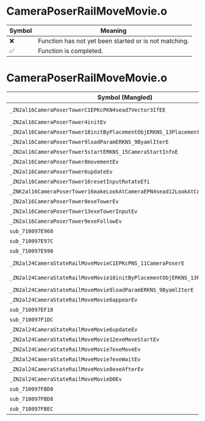 # CameraPoserRailMoveMovie.o
| Symbol | Meaning 
| ------------- | ------------- 
| :x: | Function has not yet been started or is not matching. 
| :white_check_mark: | Function is completed. 


# CameraPoserRailMoveMovie.o
| Symbol (Mangled) | Symbol (Demangled) | Decompiled? |
| ------------- |  ------------- | ------------- |
| `_ZN2al16CameraPoserTowerC1EPKcPKN4sead7Vector3IfEE` | `al::CameraPoserTower::CameraPoserTower(char const*,sead::Vector3<float> const*)` | :x: |
| `_ZN2al16CameraPoserTower4initEv` | `al::CameraPoserTower::init(void)` | :x: |
| `_ZN2al16CameraPoserTower18initByPlacementObjERKNS_13PlacementInfoE` | `al::CameraPoserTower::initByPlacementObj(al::PlacementInfo const&)` | :x: |
| `_ZN2al16CameraPoserTower9loadParamERKNS_9ByamlIterE` | `al::CameraPoserTower::loadParam(al::ByamlIter const&)` | :x: |
| `_ZN2al16CameraPoserTower5startERKNS_15CameraStartInfoE` | `al::CameraPoserTower::start(al::CameraStartInfo const&)` | :x: |
| `_ZN2al16CameraPoserTower8movementEv` | `al::CameraPoserTower::movement(void)` | :x: |
| `_ZN2al16CameraPoserTower6updateEv` | `al::CameraPoserTower::update(void)` | :x: |
| `_ZN2al16CameraPoserTower16resetInputRotateEfi` | `al::CameraPoserTower::resetInputRotate(float,int)` | :x: |
| `_ZNK2al16CameraPoserTower16makeLookAtCameraEPN4sead12LookAtCameraE` | `al::CameraPoserTower::makeLookAtCamera(sead::LookAtCamera *)const` | :x: |
| `_ZN2al16CameraPoserTower8exeTowerEv` | `al::CameraPoserTower::exeTower(void)` | :x: |
| `_ZN2al16CameraPoserTower13exeTowerInputEv` | `al::CameraPoserTower::exeTowerInput(void)` | :x: |
| `_ZN2al16CameraPoserTower9exeFollowEv` | `al::CameraPoserTower::exeFollow(void)` | :x: |
| `sub_710097E968` | `` | :x: |
| `sub_710097E97C` | `` | :x: |
| `sub_710097E990` | `` | :x: |
| `_ZN2al24CameraStateRailMoveMovieC1EPKcPNS_11CameraPoserE` | `al::CameraStateRailMoveMovie::CameraStateRailMoveMovie(char const*,al::CameraPoser *)` | :x: |
| `_ZN2al24CameraStateRailMoveMovie18initByPlacementObjERKNS_13PlacementInfoE` | `al::CameraStateRailMoveMovie::initByPlacementObj(al::PlacementInfo const&)` | :x: |
| `_ZN2al24CameraStateRailMoveMovie9loadParamERKNS_9ByamlIterE` | `al::CameraStateRailMoveMovie::loadParam(al::ByamlIter const&)` | :x: |
| `_ZN2al24CameraStateRailMoveMovie6appearEv` | `al::CameraStateRailMoveMovie::appear(void)` | :x: |
| `sub_710097EF18` | `` | :x: |
| `sub_710097F1DC` | `` | :x: |
| `_ZN2al24CameraStateRailMoveMovie6updateEv` | `al::CameraStateRailMoveMovie::update(void)` | :x: |
| `_ZN2al24CameraStateRailMoveMovie12exeMoveStartEv` | `al::CameraStateRailMoveMovie::exeMoveStart(void)` | :x: |
| `_ZN2al24CameraStateRailMoveMovie7exeMoveEv` | `al::CameraStateRailMoveMovie::exeMove(void)` | :x: |
| `_ZN2al24CameraStateRailMoveMovie7exeWaitEv` | `al::CameraStateRailMoveMovie::exeWait(void)` | :x: |
| `_ZN2al24CameraStateRailMoveMovie8exeAfterEv` | `al::CameraStateRailMoveMovie::exeAfter(void)` | :x: |
| `_ZN2al24CameraStateRailMoveMovieD0Ev` | `al::CameraStateRailMoveMovie::~CameraStateRailMoveMovie()` | :x: |
| `sub_710097FBD0` | `` | :x: |
| `sub_710097FBD8` | `` | :x: |
| `sub_710097FBEC` | `` | :x: |
